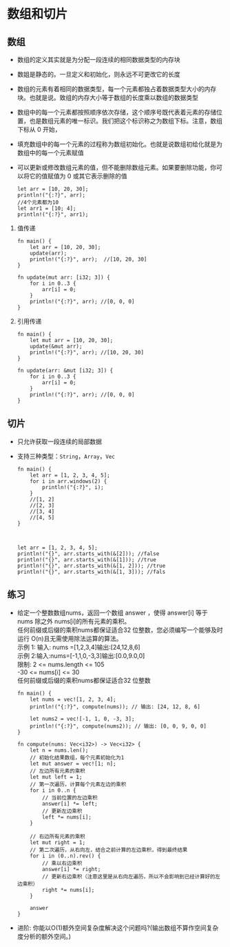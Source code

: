 # 数组和切片

## 数组

*   数组的定义其实就是为分配一段连续的相同数据类型的内存块
*   数姐是静态的。一旦定义和初始化，则永远不可更改它的长度
*   数组的元素有着相同的数据类型，每一个元素都独占着数据类型大小的内存块。也就是说。致组的内存大小等于数组的长度乘以数组的数据类型
*   数组中的每一个元素都按照顺序依次存储，这个顺序号既代表着元素的存储位置，也是数组元素的唯一标识。我们把这个标识称之为数组下标。注意，数组下标从 0 开始，
*   填充数组中的每一个元素的过程称为数组初始化。也就是说数组初给化就是为数组中的每一个元素赋值
*   可以更新或修改数组元素的值，但不能删除数组元素。如果要删除功能，你可以将它的值赋值为 0 或其它表示删除的值

        let arr = [10, 20, 30];
        println!("{:?}", arr);
        //4个元素都为10
        let arr1 = [10; 4];
        println!("{:?}", arr1);

1.  值传递

        fn main() {
            let arr = [10, 20, 30];
            update(arr);
            println!("{:?}", arr);  //[10, 20, 30]
        }

        fn update(mut arr: [i32; 3]) {
            for i in 0..3 {
                arr[i] = 0;
            }
            println!("{:?}", arr); //[0, 0, 0]
        }
2.  引用传递

        fn main() {
            let mut arr = [10, 20, 30];
            update(&mut arr);
            println!("{:?}", arr); //[10, 20, 30]
        }

        fn update(arr: &mut [i32; 3]) {
            for i in 0..3 {
                arr[i] = 0;
            }
            println!("{:?}", arr); //[0, 0, 0]
        }

## 切片

*   只允许获取一段连续的局部数据
*   支持三种类型：`String`，`Array`，`Vec`

        fn main() {
            let arr = [1, 2, 3, 4, 5];
            for i in arr.windows(2) {
                println!("{:?}", i);
            }
            //[1, 2]
            //[2, 3]
            //[3, 4]
            //[4, 5]
        }



        let arr = [1, 2, 3, 4, 5];
        println!("{}", arr.starts_with(&[2])); //false
        println!("{}", arr.starts_with(&[1])); //true
        println!("{}", arr.starts_with(&[1, 2])); //true
        println!("{}", arr.starts_with(&[1, 3])); //fals

## 练习

*   给定一个整数数组nums，返回一个数组 answer ，使得 answer\[i] 等于 nums 除之外 nums\[i]的所有元素的乘积。 \
    任何前缀或后缀的乘积nums都保证适合32 位整数，您必须编写一个能够及时运行 O(n)且无需使用除法运算的算法。\
    示例 1: 输入: nums =\[1,2,3,4]输出:\[24,12,8,6]\
    示例 2:输入\:nums=\[-1,1,0,-3,3]输出:\[0.0,9.0,0]\
    限制: 2 <= nums.length <= 105\
    &#x20;\-30 <= nums\[i] <= 30\
    任何前缀或后缀的乘积nums都保证适合32 位整数

    ```
    fn main() {
        let nums = vec![1, 2, 3, 4];
        println!("{:?}", compute(nums)); // 输出: [24, 12, 8, 6]

        let nums2 = vec![-1, 1, 0, -3, 3];
        println!("{:?}", compute(nums2)); // 输出: [0, 0, 9, 0, 0]
    }

    fn compute(nums: Vec<i32>) -> Vec<i32> {
        let n = nums.len();
        // 初始化结果数组，每个元素初始化为1
        let mut answer = vec![1; n];
        // 左边所有元素的乘积
        let mut left = 1;
        // 第一次遍历，计算每个元素左边的乘积
        for i in 0..n {
            // 当前位置的左边乘积
            answer[i] *= left;
            // 更新左边乘积
            left *= nums[i];
        }

        // 右边所有元素的乘积
        let mut right = 1;
        // 第二次遍历，从右向左，结合之前计算的左边乘积，得到最终结果
        for i in (0..n).rev() {
            // 乘以右边乘积
            answer[i] *= right;
            // 更新右边乘积（注意这里是从右向左遍历，所以不会影响到已经计算好的左边乘积）
            right *= nums[i];
        }

        answer
    }

    ```
*   进阶: 你能以O(1)额外空间复杂度解决这个问题吗?(输出数组不算作空间复杂度分析的额外空间。)

